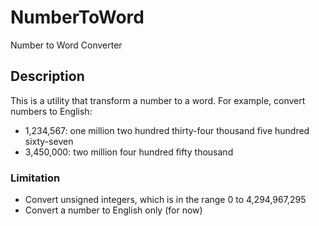 # NumberToWord

Number to Word Converter

## Description

This is a utility that transform a number to a word. For example, convert numbers to English:

- 1,234,567: one million two hundred thirty-four thousand five hundred sixty-seven
- 3,450,000: two million four hundred fifty thousand

### Limitation

- Convert unsigned integers, which is in the range 0 to 4,294,967,295
- Convert a number to English only (for now)
